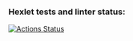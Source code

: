 ### Hexlet tests and linter status:
[![Actions Status](https://github.com/Luce62006/qa-engineer-project-85/workflows/hexlet-check/badge.svg)](https://github.com/Luce62006/qa-engineer-project-85/actions)